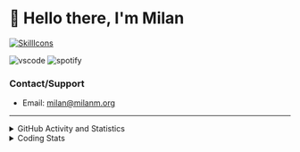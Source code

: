 # 👋 Hello there, I'm Milan
[![SkillIcons](https://skillicons.dev/icons?i=js,ts,nextjs,tailwind,html,go,bash,git,nginx,prisma,kubernetes,docker,linux)](https://skillicons.dev)

![vscode](https://nocache.advaith.workers.dev?url=https://img.shields.io/endpoint?url=https://dev.discordprofiles.me/api/badge/vscode/423203831971708958)
![spotify](https://nocache.advaith.workers.dev/?url=https://img.shields.io/endpoint?url=https://milanm.org/api/spotify/shields&cacheSeconds=10)

### Contact/Support

- Email: [milan@milanm.org](mailto:milan@milanm.org)
 
---
 
<details>
  <summary>GitHub Activity and Statistics</summary>
  <img src="/github-metrics.svg" />
</details>
<details>
  <summary>Coding Stats</summary>
  <!--START_SECTION:waka-->

```txt
TypeScript    8 hrs 55 mins   █████████████████████░░░░   83.62 %
JSON          1 hr 5 mins     ██▓░░░░░░░░░░░░░░░░░░░░░░   10.16 %
Python        32 mins         █▒░░░░░░░░░░░░░░░░░░░░░░░   05.07 %
Prisma        2 mins          ░░░░░░░░░░░░░░░░░░░░░░░░░   00.45 %
JavaScript    1 min           ░░░░░░░░░░░░░░░░░░░░░░░░░   00.18 %
```

<!--END_SECTION:waka-->
</details>

